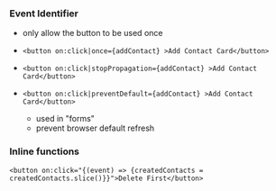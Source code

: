 ### Event Identifier

- only allow the button to be used once
- `<button on:click|once={addContact} >Add Contact Card</button>`

- `<button on:click|stopPropagation={addContact} >Add Contact Card</button>`

- `<button on:click|preventDefault={addContact} >Add Contact Card</button>`
    - used in "forms"
    - prevent browser default refresh

### Inline functions

```svelte
<button on:click="{(event) => {createdContacts = createdContacts.slice()}}">Delete First</button>
```